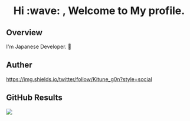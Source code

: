 <h1 align="center"> Hi :wave: , Welcome to My profile. </h1>

## Overview

I'm Japanese Developer. :japan:

## Auther

https://img.shields.io/twitter/follow/Kitune_g0n?style=social



## GitHub Results

![](https://github-profile-summary-cards.vercel.app/api/cards/profile-details?username=KituneG0n&theme=vue)
